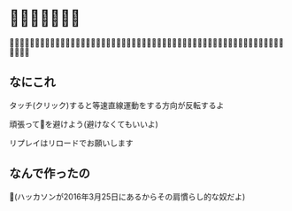 # 💩💩💩💩💩💩💩

💩💩💩💩💩💩💩💩💩💩💩💩💩💩💩💩💩💩💩💩💩💩💩💩💩💩💩💩💩💩💩💩💩💩💩💩💩💩💩💩💩💩💩💩💩💩💩💩💩💩💩💩💩💩💩💩💩💩



## なにこれ

タッチ(クリック)すると等速直線運動をする方向が反転するよ

頑張って💩を避けよう(避けなくてもいいよ)

リプレイはリロードでお願いします

## なんで作ったの

💩(ハッカソンが2016年3月25日にあるからその肩慣らし的な奴だよ)
